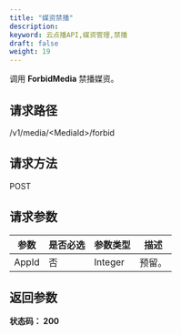 ```yaml
---
title: "媒资禁播"
description: 
keyword: 云点播API,媒资管理,禁播
draft: false
weight: 19
---
```


调用 **ForbidMedia** 禁播媒资。

## 请求路径

/v1/media/\<MediaId\>/forbid

## 请求方法

POST

## 请求参数

| 参数  | 是否必选 | 参数类型 | 描述   |
| ----- | -------- | -------- | ------ |
| AppId | 否       | Integer  | 预留。 |



## 返回参数

**状态码： 200**

